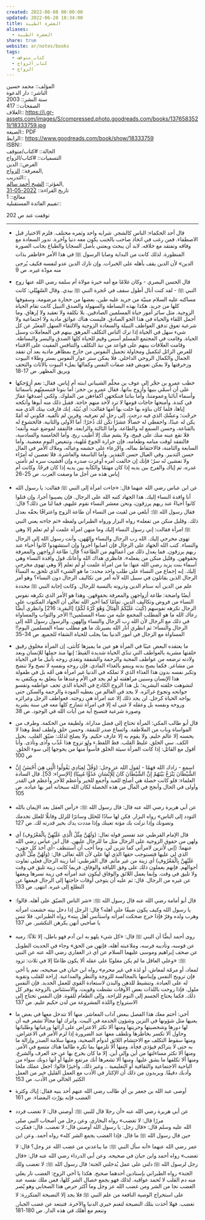 ```yaml
---  
created: 2022-06-08 00:00:00  
updated: 2022-06-20 18:34:00  
title: العشرة الطيبة  
aliases:  
  - العشرة الطيبة  
share: true  
website: ar/notes/books  
tags:  
  - كتاب_متوقف  
  - كتاب_الزواج  
  - الزواج  
---  
```

  
  
  
المؤلف:: محمد حسين  
الناشر:: دار الدعوة  
سنة النشر:: 2003  
الصفحات:: 417  
الغلاف:: <https://i.gr-assets.com/images/S/compressed.photo.goodreads.com/books/1376583521l/18333759.jpg>  
الصيغة:: PDF  
الرابط:: <https://www.goodreads.com/book/show/18333759>  
ISBN::  
الحالة:: #كتاب/متوقف  
التسميات:: #كتاب/الزواج  
الغرض:: الدين  
المعرفة:: [الزواج](%D8%A7%D9%84%D8%B2%D9%88%D8%A7%D8%AC.md),  
التدريب:: ,  
المؤثر:: [الشيخ أحمد سالم](%D8%A7%D9%84%D8%B4%D9%8A%D8%AE%20%D8%A3%D8%AD%D9%85%D8%AF%20%D8%B3%D8%A7%D9%84%D9%85.md),  
تاريخ القراءة:: [2022-05-31](2022-05-31.md)  
معالج:: 1  
تقييم الفائدة المستقبلية::  
  
توقفت عند ص 202  
  
---  
  
- قال أحد الحكماء: الناس كالشجر. شرابه واحد وثمره مختلف. فلزم الاختيار قبل الاصطفاء. فمن رغب في اتخاذ صاحب بالجنب يكون معه دنيا وآخرة. تدور السعادة مع وفاقه وتفتقد مع خلافه. لابد أن يبحث ويعتني بأصل السجايا والطباع بجانب الصورة المنظورة. لذلك كانت من البداية وصايا الرسول ﷺ في هذا الأمر «فاظفر بذات الدين» لأن الدين يقف بأهله على الخبرات. وإن تارك الدين عدو لنفسه فكيف يُرجى منه مودّة غيره. ص 9  
  
- قال الحسن البصري - وكان غلامًا مع أمه خيرة مولاة أم سلمة رضي الله عنها زوج النبي ﷺ - لقد كنت أنال أطول سقف في حُجرة النبي ﷺ بيدي. وقال السّهِيْلي: كانت مساكنه عليه السلام مبنيّة من جريد عليه طين، بعضها من حجارة مرضومة، وسقوفها كلها من جريد. هكذا بهذه البساطة والسهولة والصدق النبيل كانت تقام الحياة الزوجية. مثل سائر أمور حياة المسلمين الصادقين. بلا تكلفة ولا تعقيد ولا إرهاق. وما أجمل اللقاء والحياة في هذا الجو الصادق. فليست هناك عوائق مادية ولا اجتماعية ولا شرعية تعوق تدفق العواطف النبيلة والسعادة الزوجية والالتقاء السهل المعبّر عن كل شيء سهل في الحياة إذا ترك الناس التكلف المرهق بينهم في المعاملات وسبل الحياة. وقامت في المجتمع المسلم أسس وقيم للحياة كلها الصدق واليسر والبساطة. وقامت العلاقات بينهم على قواعد من نبذ التكلف والتنافس المقيت على الاقتناء للعرض الزائل لتكميل ومحاولة تجميل النفوس من خارج بمظاهر مادية بعد أن تفقد الجمال والكمال الروحي الداخلي. فلا يمكن ستر عوار النفوس بستر وطلاء البيوت وزخرفتها ولا يمكن تعويض فقد صفات النفس وكمالها بملء البيوت بالأثاث والتحف وبريق المظهر. ص 17-18  
  
- خطب عمرو بن حجْر إلى عوف بن محلّم الشيباني ابنته أم إياس. فقال: نعم أزوّجكها على أن أسمّي بنيها وأزوج بناتها. فقال عمرو بن حجر: أما بنونا فتنسميّهم بأسمائنا وأسماء آبائنا وعمومتنا، وأما بناتنا فننكحهن أكفاءهن من الملوك. ولكني أصدقها عقارً في كندة. وأمنحها حاجات قومها لا ترد لأحد منهم حاجة. فقبل ذلك منه أبوها وأنكحه إياها، فلما كان بناؤه بها خلت بها أمها فقالت: أي بُنيّة. إنك فارقت بيتك الذي منه خرجْت؛ وعشّكِ الذي فيه درجت. إلى رجلٍ لم تعرفيه. وقرين لم تألفيه. فكوني له أمَةّ يكن له عبدًا، واحفظي له خصالًا عشرًا تكن لك ذُخرًا: أما الأولى والثانية. فالخشوع له بالقناعة، وحسن السمع له والطاعة. وأما الثالثة والرابعة، فالتفقد لموضع عينه وأنفه؛ فلا تقع عينه منك على قبيح، ولا يشم منك إلا أطيب ريح. وأما الخامسة والسادسة، فالتفقد لوقت منامه وطعامه، فإن حرارة الجوع مُلهبة، وتنغيص النوم مغضبة. وأما السابعة والثامنة، فالاحتفاظ بماله، والإرعاء على حشمه وعياله، وملاك الأمر في المال حسن التدبير. وفي العيال حسن التقدير. وأما التاسعة والعاشرة. فلا تعصين له أمرًاء ولا تفشين له سرً؛ فإنك إن خالفت أمره أوغرت صدره وإن أفشيت سره لم تأمني غدره، ثم إياك والفرح بين يديه إذا كان مهتمًا والكآبة بين يديه إذا كان فرحًا. وكانت أم إياس هذه من أجل ما وصفت العرب. ص 25-26  
  
- عن ابن عباس رضي الله عنهما قال: «جاءت امرأة إلى النبي ﷺ فقالت: يا رسول الله أنا وافدة النساء إليك. هذا الجهاد كتبه الله على الرجال. فإن يصيبوا أجرا، وإن قتلوا كانوا أحياءً عند ربهم يرزقون، ونحن معشر النساء نقوم عليهم، فما لنا من ذلك؟ قال: فقال رسول الله ﷺ: أبلغي من لقيت من النساء أن طاعة الزوج واعترافًا بحقّه بعدل ذلك. وقليل منكن من تفعله» رواه البزار ورواه الطبراني ولفظه «ثم جاءته يعني النبي ﷺ امرأة فقالت: إني رسول النساء إليك وما منهن امرأة علمت أو لم تعلم إلا وهي تهوى مخرجي إليك. الله رب الرجال والنساء وإلهُهن، وأنت رسول الله إلى الرجال والنساء. كتب الله الجهاد على الرجال فإن أصابوا أجروا وإن استشهدوا كانوا أحياء عند ربهم يرزقون. فما يعدل ذلك من أعمالهم من الطاعة؟ قال: طاعة أزواجهن والمعرفة بحقوقهن. وقليل منكن من يفعله». فانظري هداك الله وأعانك قول وافدة النساء وهي أسماء بنت يزيد رضي الله عنها: ما من امرأة علمت أو لم تعلم إلا وهي تهوى مخرجي إليك. إنه إجماع من النساء على طلب واحد محدد: ما هو الشيء الذي تلحق به النساءٌ الرجال الذين يقاتلون في سبيل الله لأنه أمر من تكاليف الرجال دون النساء؟ وهو أمر علم من الدين أنه سنام الدين وذروته بالنسبة للرجال. وكانت إجابة النبي ﷺ محددة أيضًا واضحة: طاعة أزواجهن والمعرفة بحقوقهن. وهذا هو الأمر الذي تكرهه نفوس النساء من فروض وتكاليف الدين. تمامًا كما أخبر الله تعالى أن الجهاد المكتوب على الرجال تكرهه نفوسهم (كُتِبَ عَلَيْكُمُ الْقِتَالُ وَهُوَ كُرْهٌ لَكُمْ) [البقرة: 216] وانظري أيضًّا رعاك الله ما هو المطلب المجمع عليه من نساء المسلمين!! الأجر والثواب والمساواة في ذلك مع الرجال لأن الله رب الرجال والنساء وإلههن. والرسول رسول الله إلى الرجال والنساء؛ ثم انظري أنار الله بصيرتك ما هو مطلب نساء المسلمين اليوم!! المساواة مع الرجال في أمور الدنيا بما يجلب للحياة الشقاء للجميع. ص 34-35  
  
- ما يعتقده البعض عيبًا في المرأة هو عين ما يميزها كأنثى، إن المرأة مخلوق رقيق خلقتها مشربة بالعواطف التي تندّي الحياة شديدة القيظ؛ إنها منذ حملها للإنسان وبعد ولادته ترضعه من عواطف المحبة والرحمة والشفقة وتغذي روحه بأنبل ما في الحياة من مشاعر. فكما يصح بدنه وينمو بالغذاء المادي. فإن روحه ونفسه لا تصح ولا تنضج وتكبر نفسه بدون هذا الغذاء الذي لا تملكه في الدنيا غير امرأة هي أمّه بل في طفولة هذا الإنسان وسنين مراهقته لو لم يجد في الأم وعندها ما يتعلق به ويكتفي به لتشوهت خلقته البشرية؛ بل هذا الزوج الكادح في الحياة الذي تجف عواطفه وتقسو جوانحه وتجوع غرائزه. لا يجد في العالم من يعطيه المودة والرحمة والسكن حتى يواجه الحياة كرجل. لن يجد ذلك إلا عند امرأة هي زوجته. فعواطف الرجل وغرائزه وروحه ونفسه بل وعقله لا غنى له إلا في امرأة تتمازج كلها معه في سنة بشرية وصورة شرعية فتصبح آية من آيات الله في الوجود. ص 38  
  
- قال أبو طالب المكي: المرأة تحتاج إلى فضل مداراة. ولطيفة من الحكمة. وطرف من المواساة وباب من الملاطفة. واتساع صدر للنفقة. وحسن خلق ولطف لفظ وهذا لا يحسنه إلا عالم حليم. ولا يقوم به إلا عارف حكيم. ولا يصلح لذلك: ضيّق القلب. بخيل الكف. سي الخلق. غليظ القلب. فظ اللفظ.ء ولو تزوج هذا عُذّب وآذى وتأذى. وأنا أقول مع القائل: إذا كانت المرأة سيئة الخلق فأسوأً منها من يحوجها إلى سوء الخلق. ص 100  
  
- اسمع - زادك الله فهمًا - لقول الله عز وجل: (وَقُلْ لِعِبَادِي يَقُولُوا الَّتِي هِيَ أَحْسَنُ إِنَّ الشَّيْطَانَ يَنْزَغُ بَيْنَهُمْ إِنَّ الشَّيْطَانَ كَانَ لِلْإِنْسَانِ عَدُوًّا مُبِينًا) [الإسراء: 53]. قال السادة العلماء: فلو كانت خصلة هي أصلح للعبد وأجمع للخير وأعظم للأجر وأعظم في القدر وأولى في الحال وأنجح في المآل من هذه الخصلة لكان الله سبحانه أمر بها عباده. ص 105  
  
- عن أبي هريرة رضي الله عنه قال: قال رسول الله ﷺ: «رأس العقل بعد الإيمان بالله التودد إلى الناس» رواه البزار. فكن لها سادًا للخلل وساترًا للزلل وقابلًا للعلل تخدمك وتصونك وإذا نزلت بك مؤنة تعينك وإذا مددت يدك بخير قدرته لك. ص 127  
  
- قال الإمام القرطبي عند تفسير قوله تعال: (وَلَهُنَّ مِثْلُ الَّذِي عَلَيْهِنَّ بِالْمَعْرُوفِ) أي ولهن من حقوق الزوجية على الرجال مثل ما للرجال عليهن. قال ابن عباس رضي الله عنهما: (إني لأتزين لامرأتي كما تتزين لي. وما أحب أن أستنظف -أي آخذ كل حقي- الذي لي عليها فتستوجب حقها الذي لها علي لأن الله تعالى قال: (وَلَهُنَّ مِثْلُ الَّذِي عَلَيْهِنَّ بِالْمَعْرُوفِ) أي زينة من غير مأثم. قال القرطبي: أما زينة الرجال فعلى تفاوت أحوالهم. فإنهم يعملون ذلك على وفق اللياقة والوفاق. فربما كانت زينة تليق في وقت ولا تليق في وقت. وإنما يعمل اللائق والوفاق ليكون عند امرأته في زينة تسرها ويعفها عن غيره من الرجال. قال: ثم عليه أن يتوخى أوقات حاجتها إلى الرجال فيعفها عن التطلع إلى غيره. انتهى. ص 133  
  
- قال أبو أمامة رضي الله عنه قال رسول الله ﷺ: «شر الناس الضيّق على أهله. قالوا: يا رسول الله وكيف يكون ضيقًا على أهله؟ قال: الرجل إذا دخل بيته خشعت امرأته وهرب ولده وفرّ فإذا خرج ضحكت امرأته واستأنس أهل بيته» رواه الطبراني. فلا تنس يا صاحبي أنهن يكرهن التكشير. ص 137  
  
- روى أحمد أيضًّا أن النبي ﷺ قال: «كل شيء يلهو به ابن آدم فهو باطل، إلا ثلاثًا: رميه عن قوسه، وتأديبه فرسه، وملاعبته أهله، فإنهن من الحق» وجاء في الحديث الطويل عن صحف إبراهيم وموسى عليهما السلام عن أي ذر الغفاري رضي الله عنه عن النبي ﷺ: «وعلى العاقل ما لم يكن مغلوبًا على عقله ألا يكون ظاعنًا إلا في ثلاث: تزود لمعاد، أو مرمّة لمعاش، أو لذة في غير محرم» رواه ابن حبان في صحيحه، نعم يا أخي فإن ترويح النفس وإيناسها بالمجالسة للزوجة والنظر والمداعبة. إراحة للقلب وتقوية له على العبادة. وتنشيط للذهن والبدن لاستعادة القوى للعمل الجديد. فإن النفس ملول. فإذا روحت باللذات بعض الأوقات نشطت وقويت. والاستئناس بالزوجة يوفر كل ذلك. فكما يحتاج الجسم إلى النوم للراحة. وإلى الطعام للقوة. فإن النفس تحتاج إلى الاسترواح واللذة المشروعة من لدن حكيم عليم. ص 137  
  
- أخي: أختم معك هذا الفصل ببعض آداب المعاشر. منها ألا تتدخل معها في بعض ما يعنيها مثل شؤونها في التزين وشؤون الخدمة في البيت. واترك لها مجالًا تشعر فيه أن لها دورها وشخصيتها وحريتها ومنها ألا تكثر الاعتراض على آرائها ورغباتها وطلباتها وحاول ألا تكسر بخاطرها وتلطف معها عند الضرورة إذا لزم الأمر في الاعتراض. ومنها سقوط التكلف مع الاحتشام اللائق لدوام الصحبة، ومنها سلامة الصدر وإزالة ما به حتى لا يتراكم فيؤذي فجأة. ومنها ألا تلزمها بما تكره طالما هناك متسع في الأمر. ومنها ألا تكثر مساءلتها من أين وإلى أين. إلا ما كان يخرج بها عن حد العرف والشرع. ومنها ألا تكلفها ما يشق عليها. ومنها ألا تشعرها أنك مرتفع عليها أو أنها دونك سواء من الناحية الاجتماعية والثقافية أو التعليمية .. وغير ذلك. وأخيرًا قالوا: اجعل عملك ملحا وأدبك دقيقًا. ويربدون من ذلك أن الإكثار في الأدب مع العمل القليل خير من العمل الكثير الخالي من الأدب. ص 153  
  
- أوصى عبد الله بن جعفر بن أي طالب رضي الله عنهم أحد بنيه فقال: إياك وكثرة الغضب فإنه يوَرْث البغضاء. ص 161  
  
- عن أبي هريرة رضي الله عنه «أن رجلا قال للنبي ﷺ: أوصني قال: لا تغضب فردد مررًا قال: لا تغضب» رواه البخاري. وعن رجل من أصحاب النبي صلى  
  الله عليه وسلم قال: «قال رجل: يا رسول الله أوصني قال: لا تغضب. قال: ففكرت حين قال رسول الله ﷺ ما قال. فإذا الغضب يجمع الشر كله» رواه أحمد. وعن ابن عمر رضي الله عنهما «أنه سأل النبي ﷺ: ما يباعدني من غضب الله عز وجل؟ قال: لا تغضب» رواه أحمد وابن حبان في صحيحه. وعن أبي الدرداء رضي الله عنه قال: «قال رجل لرسول الله ﷺ دلني على عمل يُدخلني الجنة؛ قال رسول الله ﷺ: لا تغضب ولك الجنة» رواه الطبراني بإسنادين أحدهما صحيح. هكذا يا أخي الزوج: الغضب نار يغلي منه دم القلب لا تُحمد عواقبه. لذلك فهو يجمع خصال الشر كلها، فمن ملك نفسه عند الغضب نجا من الشر ومن غضب الله عز وجل وما أكثر حرص هذا الصحابي وهو يّصر على استخراج الوصية النافعة من علم النبي ﷺ فلا يجد إلا النصيحة المتكررة: لا تغضب. فهلا أخذت بتلك النصيحة لتغنم خيري الدنيا والآخرة. فتبتعد عن غضب الجبار, وتنعم مع أهلك في هذه الدار. ص 180-181  
